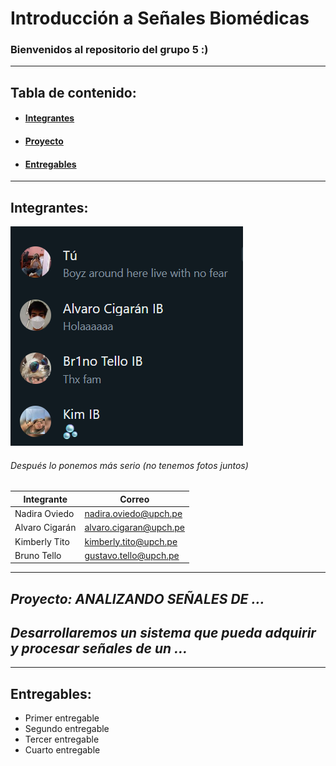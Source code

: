 # Introducción a Señales Biomédicas
### <a name="bienvenida"></a>Bienvenidos al repositorio del grupo 5 :)
---

## Tabla de contenido:
* #### [**Integrantes**](#integrantes)
* #### [**Proyecto**](#proyecto)
* #### [**Entregables**](#entregables)

---
## <a name="integrantes"></a>Integrantes:
![img](Software/wsp.png)
###### Después lo ponemos más serio (no tenemos fotos juntos)
| **Integrante** | **Correo**|
| ---------| ----------|
| Nadira Oviedo | nadira.oviedo@upch.pe |
| Alvaro Cigarán | alvaro.cigaran@upch.pe |
| Kimberly Tito | kimberly.tito@upch.pe |
| Bruno Tello | gustavo.tello@upch.pe |
---
## <a name="proyecto"></a>*Proyecto: ANALIZANDO SEÑALES DE ...*
## *Desarrollaremos un sistema que pueda adquirir y procesar señales de un ...*
---

## <a name="entregables"></a>Entregables:
- Primer entregable
- Segundo entregable
- Tercer entregable
- Cuarto entregable

